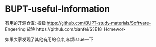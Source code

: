 # BUPT-useful-Information
有用的开源仓库:
校级
https://github.com/BUPT-study-materials/Software-Engeering
软院
https://github.com/xianfei/SSE18_Homework

如果大家发现了其他有用的仓库,麻烦issue一下
